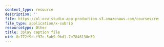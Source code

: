 ```yaml
---
content_type: resource
description: ''
file: https://ol-ocw-studio-app-production.s3.amazonaws.com/courses/res-10-001-making-science-and-engineering-pictures-a-practical-guide-to-presenting-your-work-spring-2016/8c772f9df97c5ab99bd17e7846130e59_Ki_X8RO3DkU.vtt
file_type: application/x-subrip
resourcetype: Other
title: 3play caption file
uid: 8c772f9d-f97c-5ab9-9bd1-7e7846130e59
---
```

